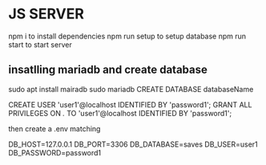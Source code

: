 # JS SERVER
npm i to install dependencies
npm run setup to setup database
npm run start to start server

## insatlling mariadb and create database
sudo apt install mairadb 
sudo mariadb
CREATE DATABASE databaseName

CREATE USER 'user1'@localhost IDENTIFIED BY 'password1';
GRANT ALL PRIVILEGES ON *.* TO 'user1'@localhost IDENTIFIED BY 'password1';

then create a .env matching

DB_HOST=127.0.0.1
DB_PORT=3306
DB_DATABASE=saves
DB_USER=user1
DB_PASSWORD=password1